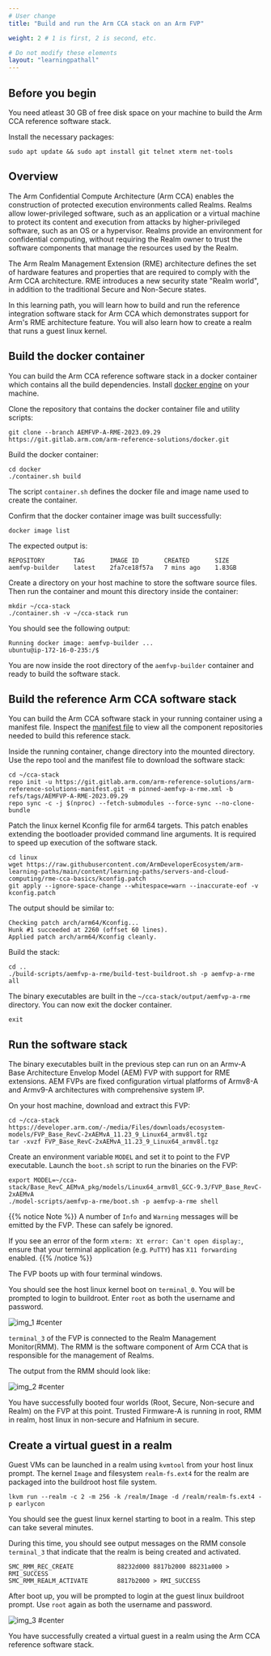 ```yaml
---
# User change
title: "Build and run the Arm CCA stack on an Arm FVP"

weight: 2 # 1 is first, 2 is second, etc.

# Do not modify these elements
layout: "learningpathall"
---
```



## Before you begin

You need atleast 30 GB of free disk space on your machine to build the Arm CCA reference software stack.

Install the necessary packages:

```console
sudo apt update && sudo apt install git telnet xterm net-tools
```

## Overview

The Arm Confidential Compute Architecture (Arm CCA) enables the construction of protected execution
environments called Realms. Realms allow lower-privileged software, such as an application or a virtual machine to
protect its content and execution from attacks by higher-privileged software, such as an OS or a hypervisor. Realms provide an environment for confidential computing, without requiring the Realm owner to trust the software components that manage the resources used by the Realm.

The Arm Realm Management Extension (RME) architecture defines the set of hardware features and properties that are required to comply with the Arm CCA architecture. RME introduces a new security state "Realm world", in addition to the traditional Secure and Non-Secure states.

In this learning path, you will learn how to build and run the reference integration software stack for Arm CCA which demonstrates support for Arm's RME architecture feature. You will also learn how to create a realm that runs a guest linux kernel. 

## Build the docker container

You can build the Arm CCA reference software stack in a docker container which contains all the build dependencies. 
Install [docker engine](/install-guides/docker/docker-engine) on your machine.

Clone the repository that contains the docker container file and utility scripts:

```console
git clone --branch AEMFVP-A-RME-2023.09.29 https://git.gitlab.arm.com/arm-reference-solutions/docker.git
```
Build the docker container:

```console
cd docker
./container.sh build
```
The script `container.sh` defines the docker file and image name used to create the container.

Confirm that the docker container image was built successfully:

```
docker image list
```

The expected output is:

```output
REPOSITORY        TAG       IMAGE ID       CREATED       SIZE
aemfvp-builder    latest    2fa7ce18f57a   7 mins ago    1.83GB
```

Create a directory on your host machine to store the software source files. Then run the container and mount this directory inside the container:

```console
mkdir ~/cca-stack
./container.sh -v ~/cca-stack run
```

You should see the following output:

```output
Running docker image: aemfvp-builder ...
ubuntu@ip-172-16-0-235:/$
```

You are now inside the root directory of the `aemfvp-builder` container and ready to build the software stack.

## Build the reference Arm CCA software stack

You can build the Arm CCA software stack in your running container using a manifest file. Inspect the [manifest file](https://git.gitlab.arm.com/arm-reference-solutions/arm-reference-solutions-manifest/-/blob/AEMFVP-A-RME-2023.09.29/pinned-aemfvp-a-rme.xml) to view all the component repositories needed to build this reference stack. 

Inside the running container, change directory into the mounted directory.
Use the repo tool and the manifest file to download the software stack:

```console
cd ~/cca-stack
repo init -u https://git.gitlab.arm.com/arm-reference-solutions/arm-reference-solutions-manifest.git -m pinned-aemfvp-a-rme.xml -b refs/tags/AEMFVP-A-RME-2023.09.29
repo sync -c -j $(nproc) --fetch-submodules --force-sync --no-clone-bundle
```

Patch the linux kernel Kconfig file for arm64 targets. This patch enables extending the bootloader provided command line arguments. It is required to speed up execution of the software stack. 

```console
cd linux
wget https://raw.githubusercontent.com/ArmDeveloperEcosystem/arm-learning-paths/main/content/learning-paths/servers-and-cloud-computing/rme-cca-basics/kconfig.patch
git apply --ignore-space-change --whitespace=warn --inaccurate-eof -v kconfig.patch
```
The output should be similar to:

```output
Checking patch arch/arm64/Kconfig...
Hunk #1 succeeded at 2260 (offset 60 lines).
Applied patch arch/arm64/Kconfig cleanly.
```
Build the stack:

```console
cd ..
./build-scripts/aemfvp-a-rme/build-test-buildroot.sh -p aemfvp-a-rme all
```

The binary executables are built in the `~/cca-stack/output/aemfvp-a-rme` directory.
You can now exit the docker container.

```console
exit
```

## Run the software stack

The binary executables built in the previous step can run on an Armv-A Base Architecture Envelop Model (AEM) FVP with support for RME extensions. AEM FVPs are fixed configuration virtual platforms of Armv8-A and  Armv9-A architectures with comprehensive system IP.  

On your host machine, download and extract this FVP:

```console
cd ~/cca-stack
https://developer.arm.com/-/media/Files/downloads/ecosystem-models/FVP_Base_RevC-2xAEMvA_11.23_9_Linux64_armv8l.tgz
tar -xvzf FVP_Base_RevC-2xAEMvA_11.23_9_Linux64_armv8l.tgz
```

Create an environment variable `MODEL` and set it to point to the FVP executable. Launch the `boot.sh` script to run the binaries on the FVP:

```console
export MODEL=~/cca-stack/Base_RevC_AEMvA_pkg/models/Linux64_armv8l_GCC-9.3/FVP_Base_RevC-2xAEMvA
./model-scripts/aemfvp-a-rme/boot.sh -p aemfvp-a-rme shell
```

{{% notice Note %}}
A number of `Info` and `Warning` messages will be emitted by the FVP. These can safely be ignored.

If you see an error of the form `xterm: Xt error: Can't open display:`, ensure that your terminal application (e.g. `PuTTY`) has `X11 forwarding` enabled.
{{% /notice %}}

The FVP boots up with four terminal windows. 

You should see the host linux kernel boot on `terminal_0`. You will be prompted to login to buildroot. Enter `root` as both the username and password.

![img_1 #center](./cca-img1.png)


`terminal_3` of the FVP is connected to the Realm Management Monitor(RMM). The RMM is the software component of Arm CCA that is responsible for the management of Realms.

The output from the RMM should look like:

![img_2 #center](./cca-img2.png)

You have successfully booted four worlds (Root, Secure, Non-secure and Realm) on the FVP at this point. Trusted Firmware-A is running in root, RMM in realm, host linux in non-secure and Hafnium in secure. 

## Create a virtual guest in a realm

Guest VMs can be launched in a realm using `kvmtool` from your host linux prompt. The kernel `Image` and filesystem `realm-fs.ext4` for the realm are packaged into the buildroot host file system.

```console
lkvm run --realm -c 2 -m 256 -k /realm/Image -d /realm/realm-fs.ext4 -p earlycon
```

You should see the guest linux kernel starting to boot in a realm. This step can take several minutes.

During this time, you should see output messages on the RMM console `terminal_3` that indicate that the realm is being created and activated.

```console
SMC_RMM_REC_CREATE            88232d000 8817b2000 88231a000 > RMI_SUCCESS
SMC_RMM_REALM_ACTIVATE        8817b2000 > RMI_SUCCESS
```

After boot up, you will be prompted to login at the guest linux buildroot prompt. Use `root` again as both the username and password.

![img_3 #center](./cca-img3.png)


You have successfully created a virtual guest in a realm using the Arm CCA reference software stack.
